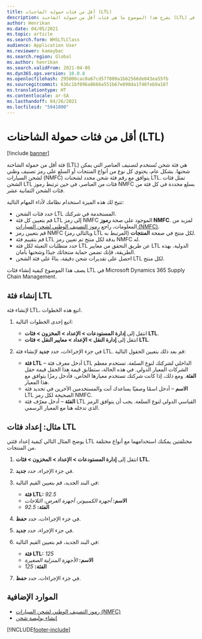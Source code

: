 ```yaml
---
title: أقل من فئات حمولة الشاحنات (LTL)
description: يشرح هذا الموضوع ما هي فئات أقل من حمولة الشاحنة (LTL) ويصف كيفية إعدادها في Microsoft Dynamics 365 Supply Chain Management.
author: Henrikan
ms.date: 04/05/2021
ms.topic: article
ms.search.form: WHSLTLClass
audience: Application User
ms.reviewer: kamaybac
ms.search.region: Global
ms.author: henrikan
ms.search.validFrom: 2021-04-05
ms.dyn365.ops.version: 10.0.8
ms.openlocfilehash: 295006cac0a67cd577809a1b62566de043ea55fb
ms.sourcegitcommit: 636c1bf096a8666a551b67e898da1f48feb9a187
ms.translationtype: HT
ms.contentlocale: ar-SA
ms.lasthandoff: 04/26/2021
ms.locfileid: "5941800"
---
```

# <a name="less-than-truckload-ltl-classes"></a>أقل من فئات حمولة الشاحنات (LTL)

[!include [banner](../includes/banner.md)]

فئة أقل من حمولة الشاحنة (LTL) هي فئة شحن تُستخدم لتصنيف العناصر التي يمكن شحنها. بشكل عام، يحتوي كل نوع من أنواع المنتجات أو السلع على رمز تصنيف وطني لشحن السيارات (NMFC) يتوافق مع رقم فئة شحن محدد لشحنات LTL. تمثل فئات الشحن LTL فئات من العناصر، في حين ترتبط رموز NMFC بسلع محددة في كل فئة من فئات الشحن الثمانية عشر.

تتيح لك هذه الميزة استخدام نظامك لأداء المهام التالية:

- حدد فئات الشحن LTL المستخدمة في شركتك.
- قم بتعيين كل فئة LTL إلى رمز NMFC الموجود على صحة **رموز NMFC**. لمزيد من المعلومات، راجع [رموز التصنيف الوطني لشحن السيارات (NMFC)](nmfc-codes.md).
- قم بتعيين رمز NMFC (وبالتالي رمز LTL المرتبط به) لكل منتج في صفحة **المنتجات**.
- قم بتقييم فئة LTL بدقة لكل منتج تم تعيين رمز NMFC له.
- حدد متطلبات التعبئة لكل فئة LTL عن طريق التحقق من معايير LTL الدولية. بهذه الطريقة، فإنك تضمن حماية منتجاتك جيدًا وشحنها بأمان.
- احصل على تقديرات شحن دقيقة، بناءً على فئة الشحن LTL لكل منتج.

يصف هذا الموضوع كيفية إنشاء فئات LTL في Microsoft Dynamics 365 Supply Chain Management.

## <a name="create-an-ltl-class"></a>إنشاء فئة LTL

لإنشاء فئة LTL، اتبع هذه الخطوات.

1. اتبع إحدى الخطوات التالية:

    - انتقل إلى **إدارة المستودعات \> الإعداد \> المخزون \> فئات LTL**.
    - انتقل إلى **إدارة النقل \> الإعداد \> معايير النقل \> فئات LTL**.

2. في جزء الإجراءات، حدد **جديد** لإنشاء فئة LTL. قم بعد ذلك بتعيين الحقول التالية:

    - **فئة LTL** – أدخل معرف فئة LTL الداخلي لشركتك لنوع السلعة. تستخدم معظم الشركات المعيار الدولي. في هذه الحالة، ستطابق قيمة هذا الحقل قيمة حقل **الفئة**. ومع ذلك، إذا كانت شركتك تستخدم معيارها الخاص، فأدخل رمزًا يتوافق مع هذا المعيار.
    - **الاسم** – أدخل اسمًا وصفيًا يساعدك أنت والمستخدمين الآخرين في تحديد فئة LTL الصحيحة لكل رمز NMFC.
    - **الفئة** – أدخل معرّف فئة LTL القياسي الدولي لنوع السلعة. يجب أن يتوافق الرمز الذي تدخله هنا مع المعيار الرسمي.

## <a name="example-set-up-ltl-classes"></a>مثال: إعداد فئات LTL

يوضح المثال التالي كيفية إعداد فئتي LTL مختلفتين يمكنك استخدامهما مع أنواع مختلفة من المنتجات.

1. انتقل إلى **إدارة المستودعات \> الإعداد \> المخزون \> فئات LTL**.
1. في جزء الإجراء، حدد **جديد**.
1. في البند الجديد، قم بتعيين القيم التالية:

    - **فئة LTL:** *92.5*
    - **الاسم:** *أجهزة الكمبيوتر، أجهزة العرض، الثلاجات*
    - **الفئة:** *92.5*

1. في جزء الإجراءات، حدد **حفظ**.
1. في جزء الإجراء، حدد **جديد**.
1. في البند الجديد، قم بتعيين القيم التالية:

    - **فئة LTL:** *125*
    - **الاسم:** *الأجهزة المنزلية الصغيرة*
    - **الفئة:** *125*

1. في جزء الإجراءات، حدد **حفظ**.

## <a name="additional-resources"></a>الموارد الإضافية

- [رموز التصنيف الوطني لشحن السيارات (NMFC)](nmfc-codes.md)
- [إنشاء بوليصة شحن](create-bill-of-lading.md)

[!INCLUDE[footer-include](../../includes/footer-banner.md)]
